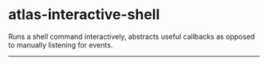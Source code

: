 # atlas-interactive-shell

Runs a shell command interactively, abstracts useful callbacks as opposed to manually listening for events.

---
